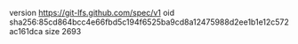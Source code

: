 version https://git-lfs.github.com/spec/v1
oid sha256:85cd864bcc4e66fbd5c194f6525ba9cd8a12475988d2ee1b1e12c572ac161dca
size 2693
